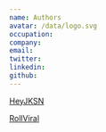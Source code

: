 ```yaml
---
name: Authors
avatar: /data/logo.svg
occupation: 
company:
email:
twitter: 
linkedin: 
github: 
---
```


[HeyJKSN](http://blog.yasifys.tk/author/heyjksn)


[RollViral](http://blog.yasifys.tk/author/rollviral)
